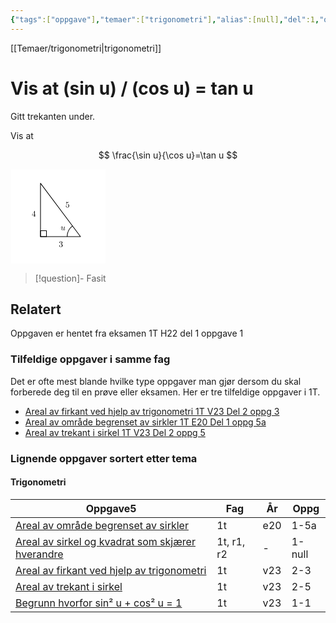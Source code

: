 ```yaml
---
{"tags":["oppgave"],"temaer":["trigonometri"],"alias":[null],"del":1,"oppgave":1,"fag":"1t","eksamen":"h22","dg-publish":true,"title":"Vis at (sin u) / (cos u) = tan u","date":"2023-05-31","modified":"2023-05-31","permalink":"/vis-at-sin-u-delt-pa-cos-u-er-tan-u/","dgPassFrontmatter":true}
---
```


[[Temaer/trigonometri\|trigonometri]] 

# Vis at (sin u) / (cos u) = tan u
Gitt trekanten under.

Vis at

$$
\frac{\sin u}{\cos u}=\tan u
$$

<?xml version="1.0" encoding="UTF-8"?>
<svg xmlns="http://www.w3.org/2000/svg" xmlns:xlink="http://www.w3.org/1999/xlink" width="114pt" height="114pt" viewBox="0 0 114 114" version="1.1">
<defs>
<g>
<symbol overflow="visible" id="glyph0-0">
<path style="stroke:none;" d=""/>
</symbol>
<symbol overflow="visible" id="glyph0-1">
<path style="stroke:none;" d="M 3.484375 -0.5625 C 3.59375 -0.15625 3.953125 0.109375 4.375 0.109375 C 4.71875 0.109375 4.953125 -0.125 5.109375 -0.4375 C 5.28125 -0.796875 5.40625 -1.40625 5.40625 -1.421875 C 5.40625 -1.53125 5.328125 -1.53125 5.296875 -1.53125 C 5.1875 -1.53125 5.1875 -1.484375 5.15625 -1.34375 C 5.015625 -0.78125 4.828125 -0.109375 4.40625 -0.109375 C 4.203125 -0.109375 4.09375 -0.234375 4.09375 -0.5625 C 4.09375 -0.78125 4.21875 -1.25 4.296875 -1.609375 L 4.578125 -2.6875 C 4.609375 -2.828125 4.703125 -3.203125 4.75 -3.359375 C 4.796875 -3.59375 4.890625 -3.96875 4.890625 -4.03125 C 4.890625 -4.203125 4.75 -4.296875 4.609375 -4.296875 C 4.5625 -4.296875 4.296875 -4.28125 4.21875 -3.953125 C 4.03125 -3.21875 3.59375 -1.46875 3.46875 -0.953125 C 3.453125 -0.90625 3.0625 -0.109375 2.328125 -0.109375 C 1.8125 -0.109375 1.71875 -0.5625 1.71875 -0.921875 C 1.71875 -1.484375 2 -2.265625 2.25 -2.953125 C 2.375 -3.265625 2.421875 -3.40625 2.421875 -3.59375 C 2.421875 -4.03125 2.109375 -4.40625 1.609375 -4.40625 C 0.65625 -4.40625 0.296875 -2.953125 0.296875 -2.875 C 0.296875 -2.765625 0.390625 -2.765625 0.40625 -2.765625 C 0.515625 -2.765625 0.515625 -2.796875 0.5625 -2.953125 C 0.8125 -3.8125 1.203125 -4.1875 1.578125 -4.1875 C 1.671875 -4.1875 1.828125 -4.171875 1.828125 -3.859375 C 1.828125 -3.625 1.71875 -3.328125 1.65625 -3.1875 C 1.28125 -2.1875 1.078125 -1.578125 1.078125 -1.09375 C 1.078125 -0.140625 1.765625 0.109375 2.296875 0.109375 C 2.953125 0.109375 3.3125 -0.34375 3.484375 -0.5625 Z M 3.484375 -0.5625 "/>
</symbol>
<symbol overflow="visible" id="glyph1-0">
<path style="stroke:none;" d=""/>
</symbol>
<symbol overflow="visible" id="glyph1-1">
<path style="stroke:none;" d="M 2.890625 -3.515625 C 3.703125 -3.78125 4.28125 -4.46875 4.28125 -5.265625 C 4.28125 -6.078125 3.40625 -6.640625 2.453125 -6.640625 C 1.453125 -6.640625 0.6875 -6.046875 0.6875 -5.28125 C 0.6875 -4.953125 0.90625 -4.765625 1.203125 -4.765625 C 1.5 -4.765625 1.703125 -4.984375 1.703125 -5.28125 C 1.703125 -5.765625 1.234375 -5.765625 1.09375 -5.765625 C 1.390625 -6.265625 2.046875 -6.390625 2.40625 -6.390625 C 2.828125 -6.390625 3.375 -6.171875 3.375 -5.28125 C 3.375 -5.15625 3.34375 -4.578125 3.09375 -4.140625 C 2.796875 -3.65625 2.453125 -3.625 2.203125 -3.625 C 2.125 -3.609375 1.890625 -3.59375 1.8125 -3.59375 C 1.734375 -3.578125 1.671875 -3.5625 1.671875 -3.46875 C 1.671875 -3.359375 1.734375 -3.359375 1.90625 -3.359375 L 2.34375 -3.359375 C 3.15625 -3.359375 3.53125 -2.6875 3.53125 -1.703125 C 3.53125 -0.34375 2.84375 -0.0625 2.40625 -0.0625 C 1.96875 -0.0625 1.21875 -0.234375 0.875 -0.8125 C 1.21875 -0.765625 1.53125 -0.984375 1.53125 -1.359375 C 1.53125 -1.71875 1.265625 -1.921875 0.984375 -1.921875 C 0.734375 -1.921875 0.421875 -1.78125 0.421875 -1.34375 C 0.421875 -0.4375 1.34375 0.21875 2.4375 0.21875 C 3.65625 0.21875 4.5625 -0.6875 4.5625 -1.703125 C 4.5625 -2.515625 3.921875 -3.296875 2.890625 -3.515625 Z M 2.890625 -3.515625 "/>
</symbol>
<symbol overflow="visible" id="glyph1-2">
<path style="stroke:none;" d="M 2.9375 -1.640625 L 2.9375 -0.78125 C 2.9375 -0.421875 2.90625 -0.3125 2.171875 -0.3125 L 1.96875 -0.3125 L 1.96875 0 C 2.375 -0.03125 2.890625 -0.03125 3.3125 -0.03125 C 3.734375 -0.03125 4.25 -0.03125 4.671875 0 L 4.671875 -0.3125 L 4.453125 -0.3125 C 3.71875 -0.3125 3.703125 -0.421875 3.703125 -0.78125 L 3.703125 -1.640625 L 4.6875 -1.640625 L 4.6875 -1.953125 L 3.703125 -1.953125 L 3.703125 -6.484375 C 3.703125 -6.6875 3.703125 -6.75 3.53125 -6.75 C 3.453125 -6.75 3.421875 -6.75 3.34375 -6.625 L 0.28125 -1.953125 L 0.28125 -1.640625 Z M 2.984375 -1.953125 L 0.5625 -1.953125 L 2.984375 -5.671875 Z M 2.984375 -1.953125 "/>
</symbol>
<symbol overflow="visible" id="glyph1-3">
<path style="stroke:none;" d="M 4.46875 -2 C 4.46875 -3.1875 3.65625 -4.1875 2.578125 -4.1875 C 2.109375 -4.1875 1.671875 -4.03125 1.3125 -3.671875 L 1.3125 -5.625 C 1.515625 -5.5625 1.84375 -5.5 2.15625 -5.5 C 3.390625 -5.5 4.09375 -6.40625 4.09375 -6.53125 C 4.09375 -6.59375 4.0625 -6.640625 3.984375 -6.640625 C 3.984375 -6.640625 3.953125 -6.640625 3.90625 -6.609375 C 3.703125 -6.515625 3.21875 -6.3125 2.546875 -6.3125 C 2.15625 -6.3125 1.6875 -6.390625 1.21875 -6.59375 C 1.140625 -6.625 1.125 -6.625 1.109375 -6.625 C 1 -6.625 1 -6.546875 1 -6.390625 L 1 -3.4375 C 1 -3.265625 1 -3.1875 1.140625 -3.1875 C 1.21875 -3.1875 1.234375 -3.203125 1.28125 -3.265625 C 1.390625 -3.421875 1.75 -3.96875 2.5625 -3.96875 C 3.078125 -3.96875 3.328125 -3.515625 3.40625 -3.328125 C 3.5625 -2.953125 3.59375 -2.578125 3.59375 -2.078125 C 3.59375 -1.71875 3.59375 -1.125 3.34375 -0.703125 C 3.109375 -0.3125 2.734375 -0.0625 2.28125 -0.0625 C 1.5625 -0.0625 0.984375 -0.59375 0.8125 -1.171875 C 0.84375 -1.171875 0.875 -1.15625 0.984375 -1.15625 C 1.3125 -1.15625 1.484375 -1.40625 1.484375 -1.640625 C 1.484375 -1.890625 1.3125 -2.140625 0.984375 -2.140625 C 0.84375 -2.140625 0.5 -2.0625 0.5 -1.609375 C 0.5 -0.75 1.1875 0.21875 2.296875 0.21875 C 3.453125 0.21875 4.46875 -0.734375 4.46875 -2 Z M 4.46875 -2 "/>
</symbol>
</g>
</defs>
<g id="surface3306">
<path style="fill-rule:evenodd;fill:rgb(100%,100%,100%);fill-opacity:1;stroke-width:1.2;stroke-linecap:butt;stroke-linejoin:round;stroke:rgb(100%,100%,100%);stroke-opacity:1;stroke-miterlimit:10;" d="M 29.289062 784.285156 L 29.289062 672.285156 L 141.289062 672.285156 L 141.289062 784.285156 Z M 29.289062 784.285156 " transform="matrix(1,0,0,-1,-28,785)"/>
<path style="fill:none;stroke-width:0.8;stroke-linecap:butt;stroke-linejoin:round;stroke:rgb(0%,0%,0%);stroke-opacity:1;stroke-miterlimit:10;" d="M 64 768 L 64 704 L 112 704 Z M 64 768 " transform="matrix(1,0,0,-1,-28,785)"/>
<path style="fill:none;stroke-width:0.8;stroke-linecap:butt;stroke-linejoin:round;stroke:rgb(0%,0%,0%);stroke-opacity:1;stroke-miterlimit:10;" d="M 96 704 C 96 708.9375 98.28125 713.597656 102.179688 716.628906 " transform="matrix(1,0,0,-1,-28,785)"/>
<g style="fill:rgb(0%,0%,0%);fill-opacity:1;">
  <use xlink:href="#glyph0-1" x="60.211373" y="73.28208"/>
</g>
<g style="fill:rgb(0%,0%,0%);fill-opacity:1;">
  <use xlink:href="#glyph1-1" x="58.002727" y="93.351058"/>
</g>
<g style="fill:rgb(0%,0%,0%);fill-opacity:1;">
  <use xlink:href="#glyph1-2" x="25.521971" y="56.896566"/>
</g>
<g style="fill:rgb(0%,0%,0%);fill-opacity:1;">
  <use xlink:href="#glyph1-3" x="65.940296" y="45.990986"/>
</g>
<path style="fill:none;stroke-width:0.8;stroke-linecap:butt;stroke-linejoin:round;stroke:rgb(0%,0%,0%);stroke-opacity:1;stroke-miterlimit:10;" d="M 64 704 L 64 711.175781 L 71.152344 711.175781 L 71.152344 704 Z M 64 704 " transform="matrix(1,0,0,-1,-28,785)"/>
</g>
</svg>


>[!question]- Fasit
>

## Relatert

<p><span>Oppgaven er hentet fra eksamen 1T H22 del 1 oppgave 1</span></p><h3><span>Tilfeldige oppgaver i samme fag</span></h3><p><span>Det er ofte mest blande hvilke type oppgaver man gjør dersom du skal forberede deg til en prøve eller eksamen. Her er tre tilfeldige oppgaver i 1T.</span></p><div><ul class="dataview list-view-ul"><li><span><a data-tooltip-position="top" aria-label="Areal av firkant ved hjelp av trigonometri.md" data-href="Areal av firkant ved hjelp av trigonometri.md" href="Areal av firkant ved hjelp av trigonometri.md" class="internal-link" target="_blank" rel="noopener">Areal av firkant ved hjelp av trigonometri 1T V23 Del 2 oppg 3</a></span></li><li><span><a data-tooltip-position="top" aria-label="Areal av område begrenset av sirkler.md" data-href="Areal av område begrenset av sirkler.md" href="Areal av område begrenset av sirkler.md" class="internal-link" target="_blank" rel="noopener">Areal av område begrenset av sirkler 1T E20 Del 1 oppg 5a</a></span></li><li><span><a data-tooltip-position="top" aria-label="Areal av trekant i sirkel.md" data-href="Areal av trekant i sirkel.md" href="Areal av trekant i sirkel.md" class="internal-link" target="_blank" rel="noopener">Areal av trekant i sirkel 1T V23 Del 2 oppg 5</a></span></li></ul></div><h3><span>Lignende oppgaver sortert etter tema</span></h3><h4><span>Trigonometri</span></h4><div><table class="dataview table-view-table"><thead class="table-view-thead"><tr class="table-view-tr-header"><th class="table-view-th"><span>Oppgave</span><span class="dataview small-text">5</span></th><th class="table-view-th"><span>Fag</span></th><th class="table-view-th"><span>År</span></th><th class="table-view-th"><span>Oppg</span></th></tr></thead><tbody class="table-view-tbody"><tr><td><span><a data-tooltip-position="top" aria-label="Areal av område begrenset av sirkler.md" data-href="Areal av område begrenset av sirkler.md" href="Areal av område begrenset av sirkler.md" class="internal-link" target="_blank" rel="noopener">Areal av område begrenset av sirkler</a></span></td><td><span>1t</span></td><td><span>e20</span></td><td><span>1-5a</span></td></tr><tr><td><span><a data-tooltip-position="top" aria-label="Areal av sirkel og kvadrat som skjærer hverandre.md" data-href="Areal av sirkel og kvadrat som skjærer hverandre.md" href="Areal av sirkel og kvadrat som skjærer hverandre.md" class="internal-link" target="_blank" rel="noopener">Areal av sirkel og kvadrat som skjærer hverandre</a></span></td><td><span>1t, r1, r2</span></td><td><span>-</span></td><td><span>1-null</span></td></tr><tr><td><span><a data-tooltip-position="top" aria-label="Areal av firkant ved hjelp av trigonometri.md" data-href="Areal av firkant ved hjelp av trigonometri.md" href="Areal av firkant ved hjelp av trigonometri.md" class="internal-link" target="_blank" rel="noopener">Areal av firkant ved hjelp av trigonometri</a></span></td><td><span>1t</span></td><td><span>v23</span></td><td><span>2-3</span></td></tr><tr><td><span><a data-tooltip-position="top" aria-label="Areal av trekant i sirkel.md" data-href="Areal av trekant i sirkel.md" href="Areal av trekant i sirkel.md" class="internal-link" target="_blank" rel="noopener">Areal av trekant i sirkel</a></span></td><td><span>1t</span></td><td><span>v23</span></td><td><span>2-5</span></td></tr><tr><td><span><a data-tooltip-position="top" aria-label="Begrunn hvorfor sin2 u + cos2 u = 1.md" data-href="Begrunn hvorfor sin2 u + cos2 u = 1.md" href="Begrunn hvorfor sin2 u + cos2 u = 1.md" class="internal-link" target="_blank" rel="noopener">Begrunn hvorfor sin² u + cos² u = 1</a></span></td><td><span>1t</span></td><td><span>v23</span></td><td><span>1-1</span></td></tr></tbody></table></div>